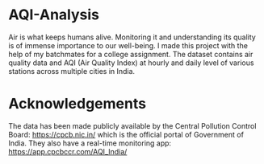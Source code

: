 # AQI-Analysis
Air is what keeps humans alive. Monitoring it and understanding its quality is of immense importance to our well-being. I made this project with the help of my batchmates for a college assignment.
The dataset contains air quality data and AQI (Air Quality Index) at hourly and daily level of various stations across multiple cities in India.
# Acknowledgements
The data has been made publicly available by the Central Pollution Control Board: https://cpcb.nic.in/ which is the official portal of Government of India. They also have a real-time monitoring app: https://app.cpcbccr.com/AQI_India/
